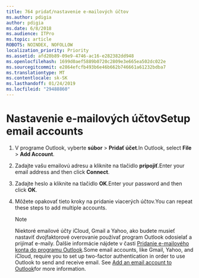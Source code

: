 ```yaml
---
title: 764 pridať/nastavenie e-mailových účtov
ms.author: pdigia
author: pdigia
ms.date: 6/8/2018
ms.audience: ITPro
ms.topic: article
ROBOTS: NOINDEX, NOFOLLOW
localization_priority: Priority
ms.assetid: afd20b89-09e9-4746-ac16-e282382dd948
ms.openlocfilehash: 1699d0aef5889b0720c2809e3e665ea502dc022e
ms.sourcegitcommit: e2864efcfb493b6e46b662b746661a61232bdba7
ms.translationtype: MT
ms.contentlocale: sk-SK
ms.lasthandoff: 01/24/2019
ms.locfileid: "29488860"
---
```

# <a name="setup-email-accounts"></a><span data-ttu-id="e7419-102">Nastavenie e-mailových účtov</span><span class="sxs-lookup"><span data-stu-id="e7419-102">Setup email accounts</span></span>

1. <span data-ttu-id="e7419-103">V programe Outlook, vyberte **súbor** \> **Pridať účet**.</span><span class="sxs-lookup"><span data-stu-id="e7419-103">In Outlook, select **File** \> **Add Account**.</span></span>
    
2. <span data-ttu-id="e7419-104">Zadajte vašu emailovú adresu a kliknite na tlačidlo **pripojiť**.</span><span class="sxs-lookup"><span data-stu-id="e7419-104">Enter your email address and then click **Connect**.</span></span>
    
3. <span data-ttu-id="e7419-105">Zadajte heslo a kliknite na tlačidlo **OK**.</span><span class="sxs-lookup"><span data-stu-id="e7419-105">Enter your password and then click **OK**.</span></span>
    
4. <span data-ttu-id="e7419-106">Môžete opakovať tieto kroky na pridanie viacerých účtov.</span><span class="sxs-lookup"><span data-stu-id="e7419-106">You can repeat these steps to add multiple accounts.</span></span>
    
    > [!NOTE]
    > <span data-ttu-id="e7419-p101">Niektoré emailové účty iCloud, Gmail a Yahoo, ako budete musieť nastaviť dvojfaktorové overovanie používať program Outlook odosielať a prijímať e-maily. Ďalšie informácie nájdete v časti [Pridanie e-mailového konta do programu Outlook](https://support.office.com/article/6e27792a-9267-4aa4-8bb6-c84ef146101b.aspx).</span><span class="sxs-lookup"><span data-stu-id="e7419-p101">Some email accounts, like Gmail, Yahoo, and iCloud, require you to set up two-factor authentication in order to use Outlook to send and receive email. See [Add an email account to Outlook](https://support.office.com/article/6e27792a-9267-4aa4-8bb6-c84ef146101b.aspx)for more information.</span></span> 
  

